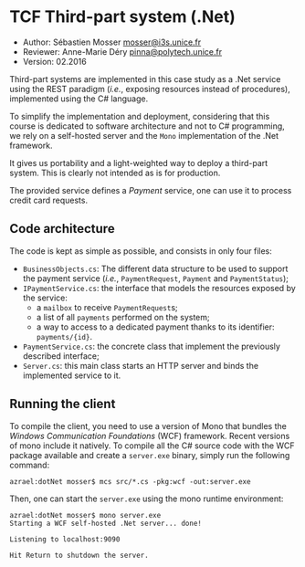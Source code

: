 # TCF Third-part system (.Net)

  * Author: Sébastien Mosser [mosser@i3s.unice.fr](mosser@i3s.unice.fr)
  * Reviewer: Anne-Marie Déry [pinna@polytech.unice.fr](pinna@polytech.unice.fr)
  * Version: 02.2016

  
Third-part systems are implemented in this case study as a .Net service using the REST paradigm (_i.e._, exposing resources instead of procedures), implemented using the C# language.

To simplify the implementation and deployment, considering that this course is dedicated to software architecture and not to C# programming, we rely on a self-hosted server and the `Mono` implementation of the .Net framework. 

It gives us portability and a light-weighted way to deploy a third-part system. This is clearly not intended as is for production.

The provided service defines a _Payment_ service, one can use it to process credit card requests.

## Code architecture

The code is kept as simple as possible, and consists in only four files:

  * `BusinessObjects.cs`: The different data structure to be used to support the payment service (_i.e._, `PaymentRequest`, `Payment` and `PaymentStatus`);
  * `IPaymentService.cs`: the interface that models the resources exposed by the service:
    * a `mailbox` to receive `PaymentRequest`s;
    * a list of all `payments` performed on the system;
    * a way to access to a dedicated payment thanks to its identifier: `payments/{id}`. 
  * `PaymentService.cs`: the concrete class that implement the previously described interface;
  * `Server.cs`: this main class starts an HTTP server and binds the implemented service to it.
    
## Running the client

To compile the client, you need to use a version of Mono that bundles the _Windows Communication Foundations_ (WCF) framework. Recent versions of mono include it natively. To compile all the C# source code with the WCF package available and create a `server.exe` binary, simply run the following command:

    azrael:dotNet mosser$ mcs src/*.cs -pkg:wcf -out:server.exe  
     
     
Then, one can start the `server.exe` using the mono runtime environment:

    azrael:dotNet mosser$ mono server.exe
    Starting a WCF self-hosted .Net server... done!
    
    Listening to localhost:9090
    
    Hit Return to shutdown the server.  
    
    
    